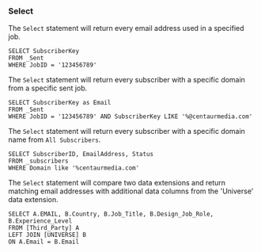 ### Select

The `Select` statement will return every email address used in a specified job.
```
SELECT SubscriberKey
FROM _Sent
WHERE JobID = '123456789'
```

The `Select` statement will return every subscriber with a specific domain from a specific sent job.
```
SELECT SubscriberKey as Email
FROM _Sent
WHERE JobID = '123456789' AND SubscriberKey LIKE '%@centaurmedia.com'
```

The `Select` statement will return every subscriber with a specific domain name from `All Subscribers`.
```
SELECT SubscriberID, EmailAddress, Status
FROM _subscribers
WHERE Domain like '%centaurmedia.com'
```

The `Select` statement will compare two data extensions and return matching email addresses with additional data columns from the 'Universe' data extension.
```
SELECT A.EMAIL, B.Country, B.Job_Title, B.Design_Job_Role, B.Experience_Level
FROM [Third_Party] A
LEFT JOIN [UNIVERSE] B
ON A.Email = B.Email
```
